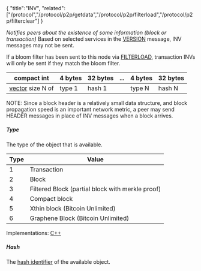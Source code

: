 <div class="cwikmeta">{
"title":"INV",
"related":["/protocol","/protocol/p2p/getdata","/protocol/p2p/filterload","/protocol/p2p/filterclear"]
}</div>

*Notifies peers about the existence of some information (block or transaction)*
Based on selected services in the [VERSION]("/protocol/p2p/version") message, INV messages may not be sent.

If a bloom filter has been sent to this node via [FILTERLOAD](/protocol/p2p/filterload), transaction INVs will only be sent if they match the bloom filter.

| compact int | 4 bytes | 32 bytes |... | 4 bytes | 32 bytes |
|----------|---------|----------|---|---------|----------| 
|[vector](/protocol/p2p/vector) size N of|   type 1  |   hash 1  | | type N | hash N

NOTE: Since a block header is a relatively small data structure, and block propagation speed is an important network metric, a peer may send HEADER messages in place of INV messages when a block arrives.

##### Type
The type of the object that is available.

| Type | Value|
|------|------|
|   1  |  Transaction |
|   2  |  Block |
|   3  |  Filtered Block (partial block with merkle proof)
|   4  |  Compact block
|   5  |  Xthin block (Bitcoin Unlimited)
|   6  |  Graphene Block (Bitcoin Unlimited)

Implementations: [C++](https://github.com/BitcoinUnlimited/BitcoinUnlimited/blob/eb264e627e231f7219e60eef41b4e37cc52d6d9d/src/protocol.h#L477)

##### Hash
The [hash identifier](glossary/hash__identifier) of the available object.